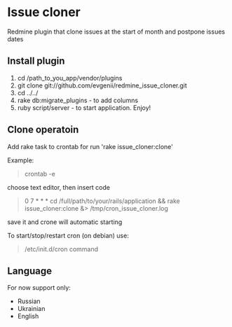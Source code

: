 # Issue cloner
Redmine plugin that clone issues at the start of month and postpone issues dates

## Install plugin
1. cd /path_to_you_app/vendor/plugins
2. git clone git://github.com/evgenii/redmine_issue_cloner.git
3. cd ../../ 
4. rake db:migrate_plugins - to add columns
5. ruby script/server - to start application. Enjoy!

## Clone operatoin
Add rake task to crontab for run 'rake issue_cloner:clone'

Example:

> crontab -e

choose text editor, then insert code

>0 7 * * * cd /full/path/to/your/rails/application && rake issue_cloner:clone &> /tmp/cron_issue_cloner.log

save it and crone will automatic starting 

To start/stop/restart cron (on debian) use:

> /etc/init.d/cron command

## Language
For now support only:

* Russian
* Ukrainian
* English

